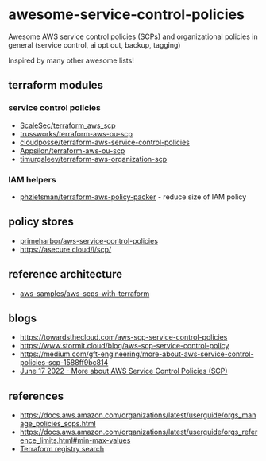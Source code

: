 # awesome-service-control-policies
Awesome AWS service control policies (SCPs) and organizational policies in general (service control, ai opt out, backup, tagging)

Inspired by many other awesome lists!

## terraform modules

### service control policies

- [ScaleSec/terraform_aws_scp](https://github.com/ScaleSec/terraform_aws_scp)
- [trussworks/terraform-aws-ou-scp](https://github.com/trussworks/terraform-aws-ou-scp)
- [cloudposse/terraform-aws-service-control-policies](https://github.com/cloudposse/terraform-aws-service-control-policies)
- [Appsilon/terraform-aws-ou-scp](https://github.com/Appsilon/terraform-aws-ou-scp)
- [timurgaleev/terraform-aws-organization-scp](https://github.com/timurgaleev/terraform-aws-organization-scp)

### IAM helpers

- [phzietsman/terraform-aws-policy-packer](https://github.com/phzietsman/terraform-aws-policy-packer) - reduce size of IAM policy

## policy stores

- [primeharbor/aws-service-control-policies](https://github.com/primeharbor/aws-service-control-policies)
- https://asecure.cloud/l/scp/

## reference architecture

- [aws-samples/aws-scps-with-terraform](https://github.com/aws-samples/aws-scps-with-terraform)

## blogs

- https://towardsthecloud.com/aws-scp-service-control-policies
- https://www.stormit.cloud/blog/aws-scp-service-control-policy
- https://medium.com/gft-engineering/more-about-aws-service-control-policies-scp-1588ff9bc814
- [June 17 2022 - More about AWS Service Control Policies (SCP)](https://medium.com/gft-engineering/more-about-aws-service-control-policies-scp-1588ff9bc814)

## references

- https://docs.aws.amazon.com/organizations/latest/userguide/orgs_manage_policies_scps.html
- https://docs.aws.amazon.com/organizations/latest/userguide/orgs_reference_limits.html#min-max-values
- [Terraform registry search](https://registry.terraform.io/search/modules?q=scp)
